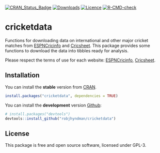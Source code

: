 
<!-- README.md is generated from README.Rmd. Please edit that file -->
<!-- badges: start -->

[![CRAN_Status_Badge](https://www.r-pkg.org/badges/version/cricketdata)](https://cran.r-project.org/package=cricketdata)
[![Downloads](https://cranlogs.r-pkg.org/badges/cricketdata)](https://cran.r-project.org/package=cricketdata)
[![Licence](https://img.shields.io/badge/licence-GPL--3-blue.svg)](https://www.gnu.org/licenses/gpl-3.0.en.html)
[![R-CMD-check](https://github.com/robjhyndman/cricketdata/workflows/R-CMD-check/badge.svg)](https://github.com/robjhyndman/cricketdata/actions)
<!-- badges: end -->

# cricketdata

Functions for downloading data on international and other major cricket
matches from [ESPNCricinfo](https://www.espncricinfo.com) and
[Cricsheet](https://cricsheet.org). This package provides some functions
to download the data into tibbles ready for analysis.

Please respect the terms of use for each website:
[ESPNCricinfo](https://www.espncricinfo.com/ci/content/site/company/terms_use.html),
[Cricsheet](https://cricsheet.org/register/).

## Installation

You can install the **stable** version from
[CRAN](https://cran.r-project.org/package=cricketdata).

``` r
install.packages("cricketdata", dependencies = TRUE)
```

You can install the **development** version
[Github](https://github.com/robjhyndman/cricketdata):

``` r
# install.packages("devtools")
devtools::install_github("robjhyndman/cricketdata")
```

## License

This package is free and open source software, licensed under GPL-3.
